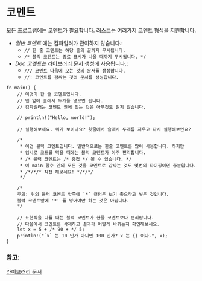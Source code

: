 # 코멘트

모든 프로그램에는 코멘트가 필요합니다. 러스트는 여러가지 코멘트 형식을 
지원합니다.

* *일반 코멘트* 에는 컴파일러가 관여하지 않습니다.:
   * `// 한 줄 코멘트는 해당 줄의 끝까지 무시됩니다.`
   * `/* 블럭 코멘트는 종료 표시가 나올 때까지 무시됩니다. */`
* *Doc 코멘트는* [라이브러리 문서][docs] 생성에 사용됩니다.:
   * `/// 코멘트 다음에 오는 것의 문서를 생성합니다.`
   * `//! 코멘트를 감싸는 것의 문서를 생성합니다.`

```rust,editable
fn main() {
    // 이것이 한 줄 코멘트입니다.
    // 맨 앞에 슬래시 두개를 넣으면 됩니다.
    // 컴파일러는 코멘트 안에 있는 것은 아무것도 읽지 않습니다.

    // println!("Hello, world!");

    // 실행해보세요. 뭐가 보이나요? 윗줄에서 슬래시 두개를 지우고 다시 실행해보면요?

    /* 
     * 이건 블럭 코멘트입니다. 일반적으로는 한줄 코멘트를 많이 사용합니다. 하지만
     * 임시로 코드를 막을 때에는 블럭 코멘트가 아주 편리합니다.
     * /* 블럭 코멘트는 /* 중첩 */ 될 수 있습니다. */
     * 이 main 함수 안의 모든 것을 코멘트로 감싸는 것도 몇번의 타이핑이면 충분합니다.
     * /*/*/* 직접 해보세요! */*/*/
     */

    /*
    주의: 위의 블럭 코멘트 앞쪽에 `*` 컬럼은 보기 좋으라고 넣은 것입니다. 
    블럭 코멘트앞에 '*' 를 넣어야만 하는 것은 아닙니다.
    */

    // 표현식을 다룰 때는 블럭 코멘트가 한줄 코멘트보다 편리합니다.
    // 다음에서 코멘트를 삭제하고 결과가 어떻게 바뀌는지 확인해보세요.
    let x = 5 + /* 90 + */ 5;
    println!("`x` 는 10 인가 아니면 100 인가? x 는 {} 이다.", x);
}

```

### 참고:

[라이브러리 문서][docs]

[docs]: ../meta/doc.md
